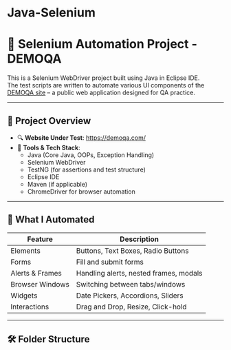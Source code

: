 # Java-Selenium
# 🧪 Selenium Automation Project - DEMOQA

This is a Selenium WebDriver project built using Java in Eclipse IDE.  
The test scripts are written to automate various UI components of the [DEMOQA site](https://demoqa.com/) – a public web application designed for QA practice.

---

## 📌 Project Overview

- 🔍 **Website Under Test**: https://demoqa.com/
- 🧰 **Tools & Tech Stack**:
  - Java (Core Java, OOPs, Exception Handling)
  - Selenium WebDriver
  - TestNG (for assertions and test structure)
  - Eclipse IDE
  - Maven (if applicable)
  - ChromeDriver for browser automation

---

## 🎯 What I Automated

| Feature | Description |
|--------|-------------|
| Elements | Buttons, Text Boxes, Radio Buttons |
| Forms | Fill and submit forms |
| Alerts & Frames | Handling alerts, nested frames, modals |
| Browser Windows | Switching between tabs/windows |
| Widgets | Date Pickers, Accordions, Sliders |
| Interactions | Drag and Drop, Resize, Click-hold |

---

## 🛠 Folder Structure

